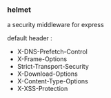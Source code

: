 ### helmet 
a security middleware for express

default header : 
- X-DNS-Prefetch-Control
- X-Frame-Options
- Strict-Transport-Security
- X-Download-Options
- X-Content-Type-Options
- X-XSS-Protection
